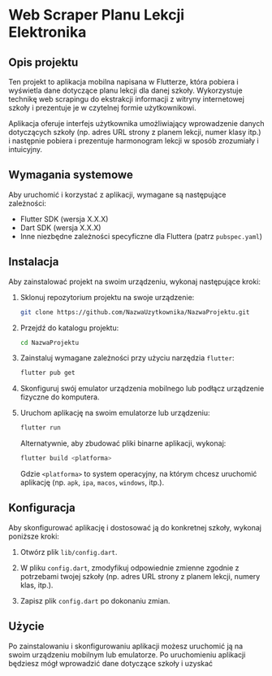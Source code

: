 # Web Scraper Planu Lekcji Elektronika

## Opis projektu

Ten projekt to aplikacja mobilna napisana w Flutterze, która pobiera i wyświetla dane dotyczące planu lekcji dla danej szkoły. Wykorzystuje technikę web scrapingu do ekstrakcji informacji z witryny internetowej szkoły i prezentuje je w czytelnej formie użytkownikowi.

Aplikacja oferuje interfejs użytkownika umożliwiający wprowadzenie danych dotyczących szkoły (np. adres URL strony z planem lekcji, numer klasy itp.) i następnie pobiera i prezentuje harmonogram lekcji w sposób zrozumiały i intuicyjny.

## Wymagania systemowe

Aby uruchomić i korzystać z aplikacji, wymagane są następujące zależności:

- Flutter SDK (wersja X.X.X)
- Dart SDK (wersja X.X.X)
- Inne niezbędne zależności specyficzne dla Fluttera (patrz `pubspec.yaml`)

## Instalacja

Aby zainstalować projekt na swoim urządzeniu, wykonaj następujące kroki:

1. Sklonuj repozytorium projektu na swoje urządzenie:

   ```bash
   git clone https://github.com/NazwaUzytkownika/NazwaProjektu.git
   ```

2. Przejdź do katalogu projektu:

   ```bash
   cd NazwaProjektu
   ```

3. Zainstaluj wymagane zależności przy użyciu narzędzia `flutter`:

   ```bash
   flutter pub get
   ```

4. Skonfiguruj swój emulator urządzenia mobilnego lub podłącz urządzenie fizyczne do komputera.

5. Uruchom aplikację na swoim emulatorze lub urządzeniu:

   ```bash
   flutter run
   ```

   Alternatywnie, aby zbudować pliki binarne aplikacji, wykonaj:

   ```bash
   flutter build <platforma>
   ```

   Gdzie `<platforma>` to system operacyjny, na którym chcesz uruchomić aplikację (np. `apk`, `ipa`, `macos`, `windows`, itp.).

## Konfiguracja

Aby skonfigurować aplikację i dostosować ją do konkretnej szkoły, wykonaj poniższe kroki:

1. Otwórz plik `lib/config.dart`.

2. W pliku `config.dart`, zmodyfikuj odpowiednie zmienne zgodnie z potrzebami twojej szkoły (np. adres URL strony z planem lekcji, numery klas, itp.).

3. Zapisz plik `config.dart` po dokonaniu zmian.

## Użycie

Po zainstalowaniu i skonfigurowaniu aplikacji możesz uruchomić ją na swoim urządzeniu mobilnym lub emulatorze. Po uruchomieniu aplikacji będziesz mógł wprowadzić dane dotyczące szkoły i uzyskać
